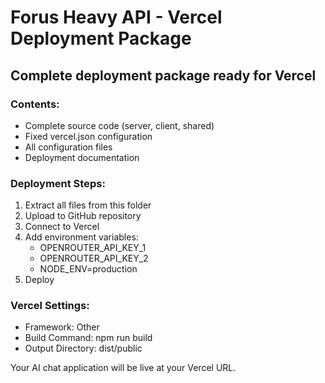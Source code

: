 # Forus Heavy API - Vercel Deployment Package

## Complete deployment package ready for Vercel

### Contents:
- Complete source code (server, client, shared)
- Fixed vercel.json configuration
- All configuration files
- Deployment documentation

### Deployment Steps:
1. Extract all files from this folder
2. Upload to GitHub repository
3. Connect to Vercel
4. Add environment variables:
   - OPENROUTER_API_KEY_1
   - OPENROUTER_API_KEY_2
   - NODE_ENV=production
5. Deploy

### Vercel Settings:
- Framework: Other
- Build Command: npm run build
- Output Directory: dist/public

Your AI chat application will be live at your Vercel URL.